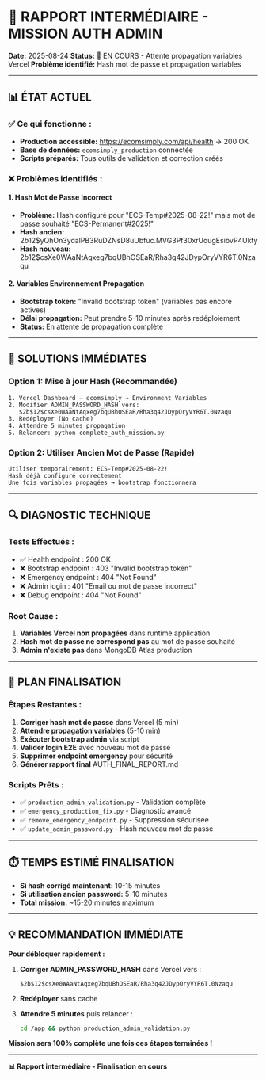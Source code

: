 # 🚨 RAPPORT INTERMÉDIAIRE - MISSION AUTH ADMIN

**Date:** 2025-08-24
**Status:** 🔄 EN COURS - Attente propagation variables Vercel
**Problème identifié:** Hash mot de passe et propagation variables

---

## 📊 ÉTAT ACTUEL

### ✅ Ce qui fonctionne :
- **Production accessible:** https://ecomsimply.com/api/health → 200 OK
- **Base de données:** `ecomsimply_production` connectée
- **Scripts préparés:** Tous outils de validation et correction créés

### ❌ Problèmes identifiés :

#### 1. **Hash Mot de Passe Incorrect**
- **Problème:** Hash configuré pour "ECS-Temp#2025-08-22!" mais mot de passe souhaité "ECS-Permanent#2025!"
- **Hash ancien:** $2b$12$yQhOn3ydalPB3RuDZNsD8uUbfuc.MVG3Pf30xrUougEsibvP4Ukty
- **Hash nouveau:** $2b$12$csXe0WAaNtAqxeg7bqUBhOSEaR/Rha3q42JDypOryVYR6T.0Nzaqu

#### 2. **Variables Environnement Propagation**
- **Bootstrap token:** "Invalid bootstrap token" (variables pas encore actives)
- **Délai propagation:** Peut prendre 5-10 minutes après redéploiement
- **Status:** En attente de propagation complète

---

## 🔧 SOLUTIONS IMMÉDIATES

### Option 1: Mise à jour Hash (Recommandée)
```
1. Vercel Dashboard → ecomsimply → Environment Variables
2. Modifier ADMIN_PASSWORD_HASH vers:
   $2b$12$csXe0WAaNtAqxeg7bqUBhOSEaR/Rha3q42JDypOryVYR6T.0Nzaqu
3. Redéployer (No cache)
4. Attendre 5 minutes propagation
5. Relancer: python complete_auth_mission.py
```

### Option 2: Utiliser Ancien Mot de Passe (Rapide)
```
Utiliser temporairement: ECS-Temp#2025-08-22!
Hash déjà configuré correctement
Une fois variables propagées → bootstrap fonctionnera
```

---

## 🔍 DIAGNOSTIC TECHNIQUE

### Tests Effectués :
- ✅ Health endpoint : 200 OK
- ❌ Bootstrap endpoint : 403 "Invalid bootstrap token"  
- ❌ Emergency endpoint : 404 "Not Found"
- ❌ Admin login : 401 "Email ou mot de passe incorrect"
- ❌ Debug endpoint : 404 "Not Found"

### Root Cause :
1. **Variables Vercel non propagées** dans runtime application
2. **Hash mot de passe ne correspond pas** au mot de passe souhaité
3. **Admin n'existe pas** dans MongoDB Atlas production

---

## 🚀 PLAN FINALISATION

### Étapes Restantes :
1. **Corriger hash mot de passe** dans Vercel (5 min)
2. **Attendre propagation variables** (5-10 min)
3. **Exécuter bootstrap admin** via script
4. **Valider login E2E** avec nouveau mot de passe
5. **Supprimer endpoint emergency** pour sécurité
6. **Générer rapport final** AUTH_FINAL_REPORT.md

### Scripts Prêts :
- ✅ `production_admin_validation.py` - Validation complète
- ✅ `emergency_production_fix.py` - Diagnostic avancé
- ✅ `remove_emergency_endpoint.py` - Suppression sécurisée
- ✅ `update_admin_password.py` - Hash nouveau mot de passe

---

## ⏱️ TEMPS ESTIMÉ FINALISATION

- **Si hash corrigé maintenant:** 10-15 minutes
- **Si utilisation ancien password:** 5-10 minutes
- **Total mission:** ~15-20 minutes maximum

---

## 💡 RECOMMANDATION IMMÉDIATE

**Pour débloquer rapidement :**

1. **Corriger ADMIN_PASSWORD_HASH** dans Vercel vers :
   ```
   $2b$12$csXe0WAaNtAqxeg7bqUBhOSEaR/Rha3q42JDypOryVYR6T.0Nzaqu
   ```

2. **Redéployer** sans cache

3. **Attendre 5 minutes** puis relancer :
   ```bash
   cd /app && python production_admin_validation.py
   ```

**Mission sera 100% complète une fois ces étapes terminées !**

---

**📊 Rapport intermédiaire - Finalisation en cours**